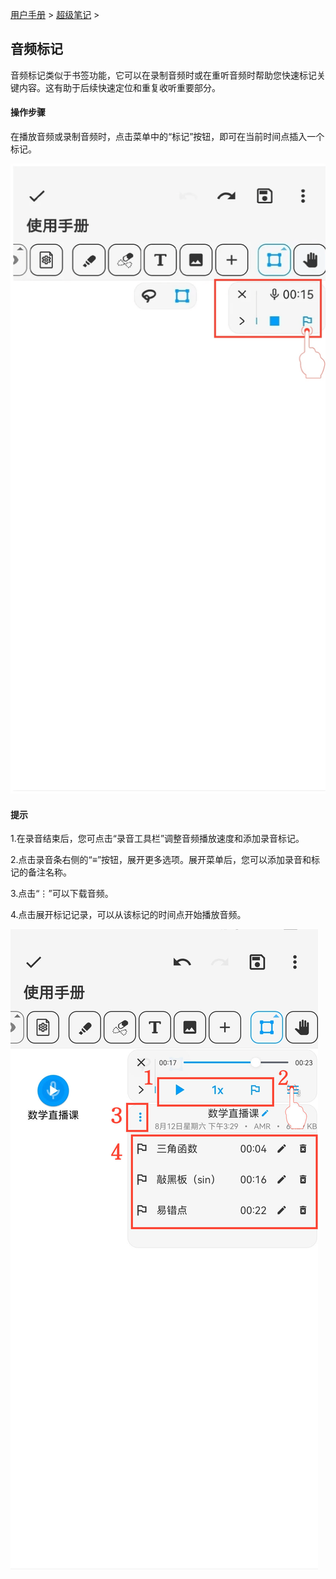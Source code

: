 [用户手册](/dragonnest/drawnote/manual) > [超级笔记](/dragonnest/drawnote/manual/super_note) >

音频标记
---

音频标记类似于书签功能，它可以在录制音频时或在重听音频时帮助您快速标记关键内容。这有助于后续快速定位和重复收听重要部分。
#### 操作步骤

在播放音频或录制音频时，点击菜单中的“标记”按钮，即可在当前时间点插入一个标记。

![](imgs/audio_marker1.png)

#### 提示

1.在录音结束后，您可点击“录音工具栏”调整音频播放速度和添加录音标记。

2.点击录音条右侧的“≡”按钮，展开更多选项。展开菜单后，您可以添加录音和标记的备注名称。

3.点击“⋮”可以下载音频。

4.点击展开标记记录，可以从该标记的时间点开始播放音频。

![](imgs/audio_marker3.png)

